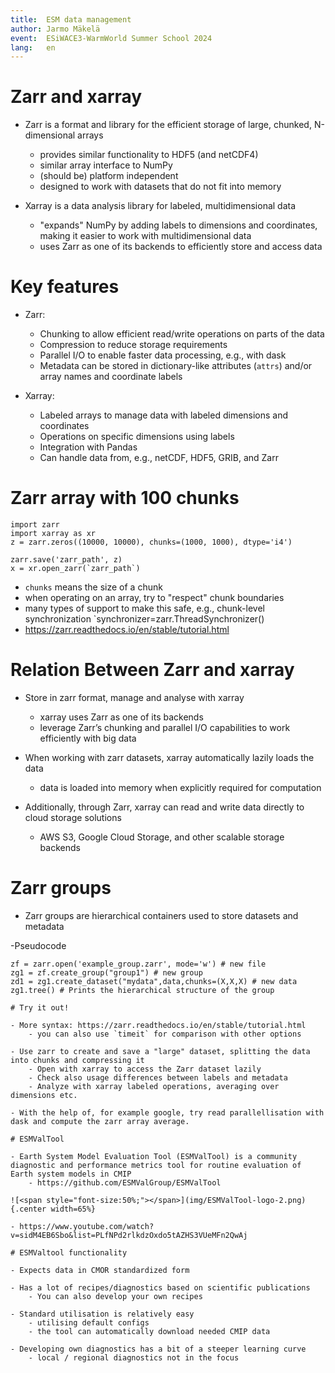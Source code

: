 ```yaml
---
title:  ESM data management
author: Jarmo Mäkelä
event:  ESiWACE3-WarmWorld Summer School 2024
lang:   en
---
```


# Zarr and xarray

- Zarr is a format and library for the efficient storage of large, chunked, N-dimensional arrays
    - provides similar functionality to HDF5 (and netCDF4)
    - similar array interface to NumPy 
    - (should be) platform independent
    - designed to work with datasets that do not fit into memory

- Xarray is a data analysis library for labeled, multidimensional data
    - "expands" NumPy by adding labels to dimensions and coordinates, making it easier to work with multidimensional data
    - uses Zarr as one of its backends to efficiently store and access data

# Key features

- Zarr:
    - Chunking to allow efficient read/write operations on parts of the data
    - Compression to reduce storage requirements
    - Parallel I/O to enable faster data processing, e.g., with dask
    - Metadata can be stored in dictionary-like attributes (`attrs`) and/or array names and coordinate labels
    
- Xarray:
    - Labeled arrays to manage data with labeled dimensions and coordinates
    - Operations on specific dimensions using labels
    - Integration with Pandas
    - Can handle data from, e.g., netCDF, HDF5, GRIB, and Zarr

# Zarr array with 100 chunks

```
import zarr
import xarray as xr
z = zarr.zeros((10000, 10000), chunks=(1000, 1000), dtype='i4')

zarr.save('zarr_path', z)
x = xr.open_zarr(`zarr_path`)
```

- `chunks` means the size of a chunk
- when operating on an array, try to "respect" chunk boundaries
- many types of support to make this safe, e.g., chunk-level synchronization `synchronizer=zarr.ThreadSynchronizer()
- https://zarr.readthedocs.io/en/stable/tutorial.html

# Relation Between Zarr and xarray

- Store in zarr format, manage and analyse with xarray
    - xarray uses Zarr as one of its backends
    - leverage Zarr’s chunking and parallel I/O capabilities to work efficiently with big data

- When working with zarr datasets, xarray automatically lazily loads the data
    - data is loaded into memory when explicitly required for computation

- Additionally, through Zarr, xarray can read and write data directly to cloud storage solutions
    -  AWS S3, Google Cloud Storage, and other scalable storage backends

# Zarr groups

- Zarr groups are hierarchical containers used to store datasets and metadata

-Pseudocode

```
zf = zarr.open('example_group.zarr', mode='w') # new file
zg1 = zf.create_group("group1") # new group 
zd1 = zg1.create_dataset("mydata",data,chunks=(X,X,X) # new data
zg1.tree() # Prints the hierarchical structure of the group

# Try it out!

- More syntax: https://zarr.readthedocs.io/en/stable/tutorial.html
    - you can also use `timeit` for comparison with other options
    
- Use zarr to create and save a "large" dataset, splitting the data into chunks and compressing it
    - Open with xarray to access the Zarr dataset lazily
    - Check also usage differences between labels and metadata
    - Analyze with xarray labeled operations, averaging over dimensions etc.

- With the help of, for example google, try read parallellisation with dask and compute the zarr array average.
 
# ESMValTool

- Earth System Model Evaluation Tool (ESMValTool) is a community diagnostic and performance metrics tool for routine evaluation of Earth system models in CMIP
    - https://github.com/ESMValGroup/ESMValTool

![<span style="font-size:50%;"></span>](img/ESMValTool-logo-2.png){.center width=65%}

- https://www.youtube.com/watch?v=sidM4EB6Sbo&list=PLfNPd2rlkdzOxdo5tAZHS3VUeMFn2QwAj

# ESMValtool functionality

- Expects data in CMOR standardized form

- Has a lot of recipes/diagnostics based on scientific publications
    - You can also develop your own recipes

- Standard utilisation is relatively easy
    - utilising default configs
    - the tool can automatically download needed CMIP data

- Developing own diagnostics has a bit of a steeper learning curve
    - local / regional diagnostics not in the focus

